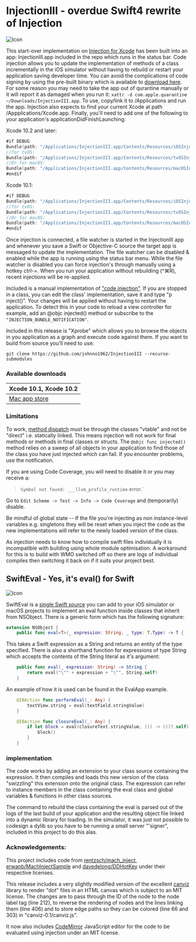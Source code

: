 # InjectionIII - overdue Swift4 rewrite of Injection

![Icon](http://johnholdsworth.com/Syringe_128.png)

This start-over implementation on [Injection for Xcode](https://github.com/johnno1962/injectionforxcode)
has been built into an app: InjectionIII.app included in the repo which runs in the status bar.
Code injection allows you to update the implementation of methods of a class incrementally
in the iOS simulator without having to rebuild or restart your application saving developer time.
You can avoid the complications of code signing by using the pre-built binary which is available to
[download here](http://johnholdsworth.com/InjectionIII.app.zip).  For some reason you may need
to take the app out of qurantine manually or it will report it as damaged when you run it: `xattr -d
com.apple.quarantine ~/Downloads/InjectionIII.app`. To use, copy/link it to /Applications
and run the app. Injection also expects to find your current Xcode at path /Appplications/Xcode.app.
Finally, you'll need to add one of the following to your application's applicationDidFinishLaunching:

Xcode 10.2 and later:

```Swift
#if DEBUG
Bundle(path: "/Applications/InjectionIII.app/Contents/Resources/iOSInjection.bundle")?.load()
//for tvOS:
Bundle(path: "/Applications/InjectionIII.app/Contents/Resources/tvOSInjection.bundle")?.load()
//Or for macOS:
Bundle(path: "/Applications/InjectionIII.app/Contents/Resources/macOSInjection.bundle")?.load()
#endif
```
Xcode 10.1:

```Swift
#if DEBUG
Bundle(path: "/Applications/InjectionIII.app/Contents/Resources/iOSInjection10.bundle")?.load()
//for tvOS:
Bundle(path: "/Applications/InjectionIII.app/Contents/Resources/tvOSInjection10.bundle")?.load()
//Or for macOS:
Bundle(path: "/Applications/InjectionIII.app/Contents/Resources/macOSInjection10.bundle")?.load()
#endif
```

Once injection is connected, a file watcher is started in the InjectionIII app and whenever
you save a Swift or Objective-C source the target app is messaged to update the implementation.
The file watcher can be disabled & enabled while the app is running using the status bar menu.
While the file watcher is disabled you can force injection's through manually using a hotkey ctrl-=.
When you run your application without rebuilding (^⌘R), recent injections will be re-applied.

Included is a manual implementation of ["code injection"](InjectionBundle/SwiftInjection.swift).
If you are stopped in a class, you can edit the class' implementation, save it and type
"p inject()". Your changes will be applied without having to restart the application.
To detect this in your code to reload a view controller for example, add an @objc
injected() method or subscribe to the `"INJECTION_BUNDLE_NOTIFICATION"`.

Included in this release is "Xprobe" which allows you to browse the objects in
you application as a graph and execute code against them. If you want to build
from source you'll need to use:

    git clone https://github.com/johnno1962/InjectionIII --recurse-submodules
    
### Available downloads

| Xcode 10.1, Xcode 10.2 |
| ------------- |
| [Mac app store](https://itunes.apple.com/app/injectioniii/id1380446739?mt=12) |

### Limitations

To work, [method dispatch](https://www.raizlabs.com/dev/2016/12/swift-method-dispatch/)
must be through the classes "vtable" and not be "direct" i.e. statically linked. This means
injection will not work for final methods or methods in final classes or structs. The `@objc
func injected()` method relies on a sweep of all objects in your application to find those of
the class you have just injected which can fail. If you encounter problems, use the notification.

If you are using Code Coverage, you will need to disable it or you may receive a:
>	`Symbol not found: ___llvm_profile_runtime` error.`

Go to `Edit Scheme -> Test -> Info -> Code Coverage` and (temporarily) disable.

Be mindful of global state -- If the file you're injecting as non instance-level variables e.g. singletons
they will be reset when you inject the code as the new implementations will refer to the newly loaded
version of the class.

As injection needs to know how to compile swift files individually it is incompatible with building using
whole module optimisation. A workaround for this is to build with WMO switched off so there are
logs of individual compiles then switching it back on if it suits your project best.

## SwiftEval - Yes, it's eval() for Swift

![Icon](https://courses.cs.washington.edu/courses/cse190m/10su/lectures/slides/images/drevil.png)

SwiftEval is a [single Swift source](InjectionBundle/SwiftEval.swift) you can add to your iOS simulator
or macOS projects to implement an eval function inside classes that inherit from NSObject.
There is a generic form which has the following signature:

```Swift
extension NSObject {
	public func eval<T>(_ expression: String, _ type: T.Type) -> T {
```

This takes a Swift expression as a String and returns an entity of the type specified.
There is also a shorthand function for expressions of type String which accepts the
contents of the String literal as it's argument:

```Swift
	public func eval(_ expression: String) -> String {
	    return eval("\"" + expression + "\"", String.self)
	}
```

An example of how it is used can be found in the EvalApp example.

```Swift
    @IBAction func performEval(_: Any) {
        textView.string = eval(textField.stringValue)
    }

    @IBAction func closureEval(_: Any) {
        if let block = eval(closureText.stringValue, (() -> ())?.self) {
            block()
        }
    }
```

### implementation

The code works by adding an extension to your class source containing the expression.
It then compiles and loads this new version of the class "swizzling" this extension onto
the original class. The expression can refer to instance members in the class containing
the eval class and global variables & functions  in other class sources.

The command to rebuild the class containing the eval is parsed out of the logs of the last
build of your application and the resulting object file linked into a dynamic library for
loading. In the simulator, it was just not possible to codesign a dylib so you have to
be running a small server "'signer", included in this project to do this alas.

### Acknowledgements:

This project includes code from [rentzsch/mach_inject](https://github.com/rentzsch/mach_inject),
[erwanb/MachInjectSample](https://github.com/erwanb/MachInjectSample) and
[davedelong/DDHotKey](https://github.com/davedelong/DDHotKey) under their
respective licenses.

This release includes a very slightly modified version of the excellent
[canviz](https://code.google.com/p/canviz/) library to render "dot" files
in an HTML canvas which is subject to an MIT license. The changes are to pass
through the ID of the node to the node label tag (line 212), to reverse
the rendering of nodes and the lines linking them (line 406) and to
store edge paths so they can be colored (line 66 and 303) in "canviz-0.1/canviz.js".

It now also includes [CodeMirror](http://codemirror.net/) JavaScript editor
for the code to be evaluated using injection under an MIT license.
